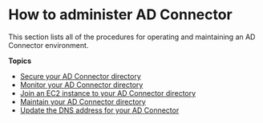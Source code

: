 # How to administer AD Connector<a name="ad_connector_how_to"></a>

This section lists all of the procedures for operating and maintaining an AD Connector environment\.

**Topics**
+ [Secure your AD Connector directory](ad_connector_security.md)
+ [Monitor your AD Connector directory](ad_connector_monitor.md)
+ [Join an EC2 instance to your AD Connector directory](ad_connector_join_instance.md)
+ [Maintain your AD Connector directory](ad_connector_maintain.md)
+ [Update the DNS address for your AD Connector](ad_connector_update_dns.md)